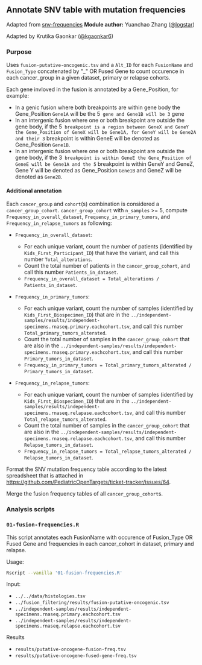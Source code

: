 ## Annotate SNV table with mutation frequencies

Adapted from [snv-frequencies](https://github.com/logstar/OpenPedCan-analysis/tree/snv-freq/analyses/snv-frequencies)
**Module author:** Yuanchao Zhang ([@logstar](https://github.com/logstar))

Adapted by Krutika Gaonkar ([@kgaonkar6](https://github.com/kgaonkar6)) 

### Purpose
Uses `fusion-putative-oncogenic.tsv` and a `Alt_ID` for each `FusionName` and `Fusion_Type` concatenated by "_" OR Fused Gene to count occurence in  each cancer_group in a given dataset, primary or relapse cohorts.

Each gene invloved in the fusion is annotated by a Gene_Position, for example:
 - In a genic fusion where both breakpoints are within gene body the Gene_Position `Gene1A` will be the 5` gene and Gene1B will be 3` gene
 - In an intergenic fusion where one or both breakpoint are outside the gene body, if the 5` breakpoint is a region between GeneX and GeneY  the Gene_Position of GeneX will be Gene1A, for GeneY will be Gene2A and their 3` breakpoint is within GeneE will be denoted as Gene_Position `Gene1B`.
 - In an intergenic fusion where one or both breakpoint are outside the gene body, if the 3` breakpoint is within GeneE the Gene_Position of GeneE will be Gene1A and the 5` breakpoint is within GeneY and GeneZ, Gene Y will be denoted as Gene_Position `Gene1B` and GeneZ will be denoted as `Gene2B`.   


#### Additional annotation

Each `cancer_group` and `cohort`(s) combination is considered a `cancer_group_cohort`. `cancer_group_cohort` with `n_samples` >= 5, compute `Frequency_in_overall_dataset`, `Frequency_in_primary_tumors`, and `Frequency_in_relapse_tumors` as following:

- `Frequency_in_overall_dataset`:
  - For each unique variant, count the number of patients (identified by `Kids_First_Participant_ID`) that have the variant, and call this number `Total_alterations`.
  - Count the total number of patients in the `cancer_group_cohort`, and call this number `Patients_in_dataset`.
  - `Frequency_in_overall_dataset = Total_alterations / Patients_in_dataset`.

- `Frequency_in_primary_tumors`:
  - For each unique variant, count the number of samples (identified by `Kids_First_Biospecimen_ID`) that are in the `../independent-samples/results/independent-specimens.rnaseq.primary.eachcohort.tsv`, and call this number `Total_primary_tumors_alterated`.
  - Count the total number of samples in the `cancer_group_cohort` that are also in the `../independent-samples/results/independent-specimens.rnaseq.primary.eachcohort.tsv`, and call this number `Primary_tumors_in_dataset`.
  - `Frequency_in_primary_tumors = Total_primary_tumors_alterated / Primary_tumors_in_dataset`.

- `Frequency_in_relapse_tumors`:
  - For each unique variant, count the number of samples (identified by `Kids_First_Biospecimen_ID`) that are in the `../independent-samples/results/independent-specimens.rnaseq.relapase.eachcohort.tsv`, and call this number `Total_relapse_tumors_alterated`.
  - Count the total number of samples in the `cancer_group_cohort` that are also in the `../independent-samples/results/independent-specimens.rnaseq.relapase.eachcohort.tsv`, and call this number `Relapse_tumors_in_dataset`.
  - `Frequency_in_relapse_tumors = Total_relapse_tumors_alterated / Relapse_tumors_in_dataset`.

Format the SNV mutation frequency table according to the latest spreadsheet that is attached in <https://github.com/PediatricOpenTargets/ticket-tracker/issues/64>.

Merge the fusion frequency tables of all `cancer_group_cohort`s.


### Analysis scripts

### `01-fusion-frequencies.R`
This script annotates each FusionName with occurence of Fusion_Type OR Fused Gene and frequencies in each cancer_cohort in dataset, primary and relapse.


Usage:

```bash
Rscript --vanilla '01-fusion-frequencies.R'

```

Input:

- `../../data/histologies.tsv`
- `../fusion_filtering/results/fusion-putative-oncogenic.tsv`
- `../independent-samples/results/independent-specimens.rnaseq.primary.eachcohort.tsv`
- `../independent-samples/results/independent-specimens.rnaseq.relapse.eachcohort.tsv`

Results

- `results/putative-oncogene-fusion-freq.tsv`
- `results/putative-oncogene-fused-gene-freq.tsv`

